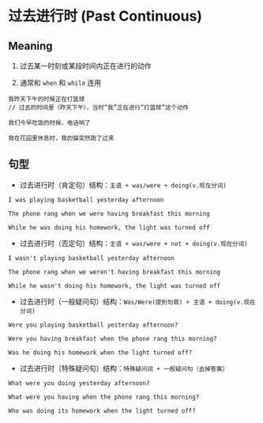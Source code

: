# 过去进行时 (Past Continuous)

## Meaning

1. 过去某一时刻或某段时间内正在进行的动作

2. 通常和 `when` 和 `while` 连用

```
我昨天下午的时候正在打篮球
// 过去的时间里（昨天下午），当时“我”正在进行“打篮球”这个动作

我们今早吃饭的时候，电话响了

我在花园里休息时，我的猫突然跑了过来
```

## 句型

- 过去进行时（肯定句）结构：`主语 + was/were + doing(v.现在分词)`

```
I was playing basketball yesterday afternoon

The phone rang when we were having breakfast this morning

While he was doing his homework, the light was turned off
```

- 过去进行时（否定句）结构：`主语 + was/were + not + doing(v.现在分词)`

```
I wasn't playing basketball yesterday afternoon

The phone rang when we weren't having breakfast this morning

While he wasn't doing his homework, the light was turned off
```

- 过去进行时（一般疑问句）结构：`Was/Were(提到句首) + 主语 + doing(v.现在分词)`

```
Were you playing basketball yesterday afternoon?

Were you having breakfast when the phone rang this morning?

Was he doing his homework when the light turned off?
```

- 过去进行时（特殊疑问句）结构：`特殊疑问词 + 一般疑问句（去掉答案）`

```
What were you doing yesterday afternoon?

What were you having when the phone rang this morning?

Who was doing its homework when the light turned off?
```
